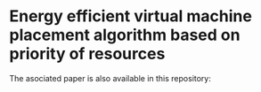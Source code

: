 # Energy efficient virtual machine placement algorithm based on priority of resources
The asociated paper is also available in this repository:
